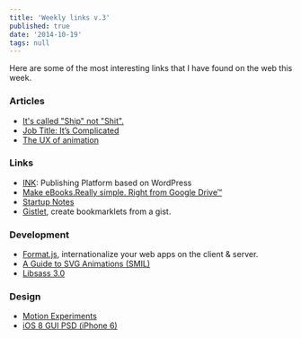 ```yaml
---
title: 'Weekly links v.3'
published: true
date: '2014-10-19'
tags: null
---
```


Here are some of the most interesting links that I have found on the web this
week.

### Articles

- [It's called "Ship" not "Shit".](http://blog.heyimcat.com/its-called-ship-not-shit/)
- [Job Title: It’s Complicated](http://bradfrostweb.com/blog/post/job-title-its-complicated/)
- [The UX of animation](http://gomakethings.com/the-ux-of-animation/)

### Links

- [INK](http://innnk.net/): Publishing Platform based on WordPress
- [Make eBooks.Really simple. Right from Google Drive™](http://liber.io/)
- [Startup Notes](http://startupnotes.org/)
- [Gistlet](http://gistlet.com/), create bookmarklets from a gist.

### Development

- [Format.js](http://formatjs.io/), internationalize your web apps on the client
  & server.
- [A Guide to SVG Animations (SMIL)](http://css-tricks.com/guide-svg-animations-smil/)
- [Libsass 3.0](https://github.com/sass/libsass/releases/tag/3.0)

### Design

- [Motion Experiments](http://www.michaelvillar.com/motion)
- [iOS 8 GUI PSD (iPhone 6)](http://www.teehanlax.com/tools/iphone/)
